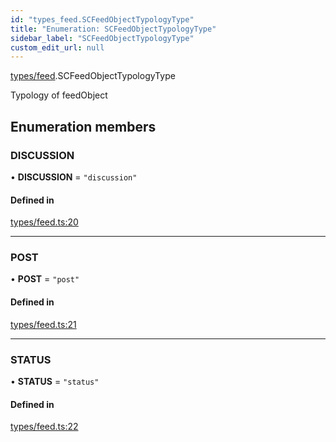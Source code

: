 ```yaml
---
id: "types_feed.SCFeedObjectTypologyType"
title: "Enumeration: SCFeedObjectTypologyType"
sidebar_label: "SCFeedObjectTypologyType"
custom_edit_url: null
---
```


[types/feed](../modules/types_feed.md).SCFeedObjectTypologyType

Typology of feedObject

## Enumeration members

### DISCUSSION

• **DISCUSSION** = `"discussion"`

#### Defined in

[types/feed.ts:20](https://github.com/selfcommunity/community-ui/blob/a7bfc2b/packages/sc-core/src/types/feed.ts#L20)

___

### POST

• **POST** = `"post"`

#### Defined in

[types/feed.ts:21](https://github.com/selfcommunity/community-ui/blob/a7bfc2b/packages/sc-core/src/types/feed.ts#L21)

___

### STATUS

• **STATUS** = `"status"`

#### Defined in

[types/feed.ts:22](https://github.com/selfcommunity/community-ui/blob/a7bfc2b/packages/sc-core/src/types/feed.ts#L22)

